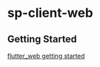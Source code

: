 # sp-client-web

## Getting Started

[flutter_web getting started](https://github.com/flutter/flutter_web#getting-started)
